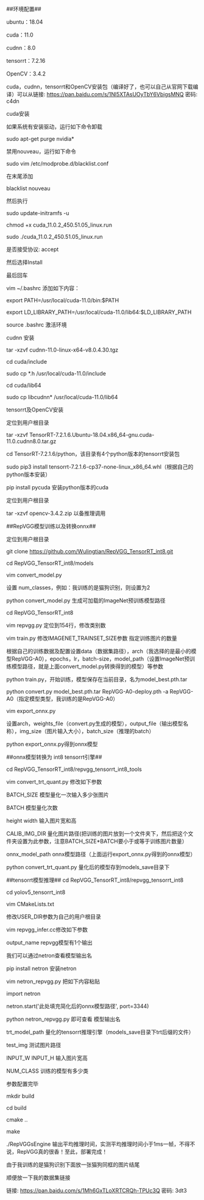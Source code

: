  ##环境配置##

ubuntu：18.04

cuda：11.0

cudnn：8.0

tensorrt：7.2.16

OpenCV：3.4.2

cuda，cudnn，tensorrt和OpenCV安装包（编译好了，也可以自己从官网下载编译）可以从链接: https://pan.baidu.com/s/1Nl5XTAsUOyTbY6VbigsMNQ 密码: c4dn

cuda安装

如果系统有安装驱动，运行如下命令卸载

sudo apt-get purge nvidia*

禁用nouveau，运行如下命令

sudo vim /etc/modprobe.d/blacklist.conf

在末尾添加

blacklist nouveau

然后执行

sudo update-initramfs -u

chmod +x cuda_11.0.2_450.51.05_linux.run

sudo ./cuda_11.0.2_450.51.05_linux.run

是否接受协议: accept

然后选择Install

最后回车

vim ~/.bashrc 添加如下内容：

export PATH=/usr/local/cuda-11.0/bin:$PATH

export LD_LIBRARY_PATH=/usr/local/cuda-11.0/lib64:$LD_LIBRARY_PATH

source .bashrc 激活环境

cudnn 安装

tar -xzvf cudnn-11.0-linux-x64-v8.0.4.30.tgz

cd cuda/include

sudo cp *.h /usr/local/cuda-11.0/include

cd cuda/lib64

sudo cp libcudnn* /usr/local/cuda-11.0/lib64

tensorrt及OpenCV安装

定位到用户根目录

tar -xzvf TensorRT-7.2.1.6.Ubuntu-18.04.x86_64-gnu.cuda-11.0.cudnn8.0.tar.gz

cd TensorRT-7.2.1.6/python，该目录有4个python版本的tensorrt安装包

sudo pip3 install tensorrt-7.2.1.6-cp37-none-linux_x86_64.whl（根据自己的python版本安装）

pip install pycuda 安装python版本的cuda

定位到用户根目录

tar -xzvf opencv-3.4.2.zip 以备推理调用

 ##RepVGG模型训练以及转换onnx##

定位到用户根目录

git clone https://github.com/Wulingtian/RepVGG_TensorRT_int8.git

cd RepVGG_TensorRT_int8/models

vim convert_model.py

设置 num_classes，例如：我训练的是猫狗识别，则设置为2

python convert_model.py 生成可加载的ImageNet预训练模型路径

cd RepVGG_TensorRT_int8

vim repvgg.py 定位到154行，修改类别数

vim train.py 修改IMAGENET_TRAINSET_SIZE参数 指定训练图片的数量

根据自己的训练数据及配置设置data（数据集路径），arch（我选择的是最小的模型RepVGG-A0），epochs，lr，batch-size，model_path（设置ImageNet预训练模型路径，就是上面convert_model.py转换得到的模型）等参数

python train.py，开始训练，模型保存在当前目录，名为model_best.pth.tar

python convert.py model_best.pth.tar RepVGG-A0-deploy.pth -a RepVGG-A0（指定模型类型，我训练的是RepVGG-A0）

vim export_onnx.py

设置arch，weights_file（convert.py生成的模型），output_file（输出模型名称），img_size（图片输入大小），batch_size（推理的batch）

python export_onnx.py得到onnx模型

##onnx模型转换为 int8 tensorrt引擎##

cd RepVGG_TensorRT_int8/repvgg_tensorrt_int8_tools

vim convert_trt_quant.py 修改如下参数

BATCH_SIZE 模型量化一次输入多少张图片

BATCH 模型量化次数

height width 输入图片宽和高

CALIB_IMG_DIR 量化图片路径(把训练的图片放到一个文件夹下，然后把这个文件夹设置为此参数，注意BATCH_SIZE*BATCH要小于或等于训练图片数量）

onnx_model_path onnx模型路径（上面运行export_onnx.py得到的onnx模型）

python convert_trt_quant.py 量化后的模型存到models_save目录下

##tensorrt模型推理##
cd RepVGG_TensorRT_int8/repvgg_tensorrt_int8

cd yolov5_tensorrt_int8

vim CMakeLists.txt

修改USER_DIR参数为自己的用户根目录

vim repvgg_infer.cc修改如下参数

output_name repvgg模型有1个输出

我们可以通过netron查看模型输出名

pip install netron 安装netron

vim netron_repvgg.py 把如下内容粘贴

import netron

netron.start('此处填充简化后的onnx模型路径', port=3344)

python netron_repvgg.py 即可查看 模型输出名

trt_model_path 量化的tensorrt推理引擎（models_save目录下trt后缀的文件）

test_img 测试图片路径

INPUT_W INPUT_H 输入图片宽高

NUM_CLASS 训练的模型有多少类

参数配置完毕

mkdir build

cd build

cmake ..

make

./RepVGGsEngine 输出平均推理时间，实测平均推理时间小于1ms一帧，不得不说，RepVGG真的很香！至此，部署完成！

由于我训练的是猫狗识别下面放一张猫狗同框的图片结尾

顺便放一下我的数据集链接

链接: https://pan.baidu.com/s/1Mh6GxTLoXRTCRQh-TPUc3Q 密码: 3dt3

